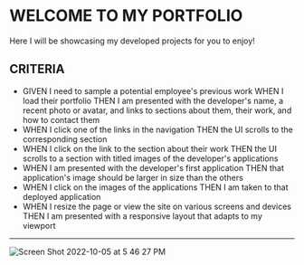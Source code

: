 # WELCOME TO MY PORTFOLIO

Here I will be showcasing my developed projects for you to enjoy!


## CRITERIA
- GIVEN I need to sample a potential employee's previous work
  WHEN I load their portfolio
  THEN I am presented with the developer's name, a recent photo or avatar, and links to sections about them, their work, and how to contact them
- WHEN I click one of the links in the navigation
  THEN the UI scrolls to the corresponding section
- WHEN I click on the link to the section about their work
  THEN the UI scrolls to a section with titled images of the developer's applications
- WHEN I am presented with the developer's first application
  THEN that application's image should be larger in size than the others
- WHEN I click on the images of the applications
  THEN I am taken to that deployed application
- WHEN I resize the page or view the site on various screens and devices
  THEN I am presented with a responsive layout that adapts to my viewport

- - - - 

![Screen Shot 2022-10-05 at 5 46 27 PM](https://user-images.githubusercontent.com/111384784/194171437-bb2d1df6-d756-4397-b669-f00082ef1a67.png)
